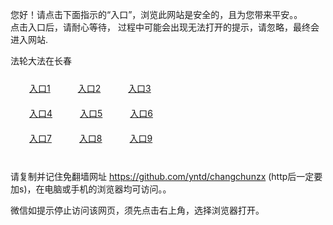 您好！请点击下面指示的“入口”，浏览此网站是安全的，且为您带来平安。。 <br/>
点击入口后，请耐心等待， 过程中可能会出现无法打开的提示，请忽略，最终会进入网站. </br>

法轮大法在长春<br/>
<div style="padding:10px"><a style="margin:20px" target="_blank" href="https://dgh2zt5p7eg9s.cloudfront.net/2Qpsp?syrimu" id="ccLink1" rel="nofollow">入口1</a> <a target="_blank" style="margin:20px" href="https://d1d5k107j8pkeq.cloudfront.net/2Qpsp?mrmmg" id="ccLink2" rel="nofollow">入口2</a> <a style="margin:20px" target="_blank" href="https://d1lvudgp2u8nmj.cloudfront.net/2Qpsp?jvoakq" id="ccLink3" rel="nofollow">入口3</a></div>

<div style="padding:10px" ><a style="margin:20px" target="_blank" href="https://dgh2zt5p7eg9s.cloudfront.net/2Qpsp?syrimu" id="ccLink4" rel="nofollow">入口4</a> <a style="margin:20px" href="https://d1d5k107j8pkeq.cloudfront.net/2Qpsp?mrmmg" target="_blank" id="ccLink5" rel="nofollow">入口5</a> <a style="margin:20px" href="https://d1lvudgp2u8nmj.cloudfront.net/2Qpsp?jvoakq" target="_blank" id="ccLink6" rel="nofollow">入口6</a></div>

<div style="padding:10px"><a style="margin:20px" target="_blank" href="https://dgh2zt5p7eg9s.cloudfront.net/2Qpsp?syrimu" id="ccLink7" rel="nofollow">入口7</a> <a style="margin:20px" href="https://d1d5k107j8pkeq.cloudfront.net/2Qpsp?mrmmg" target="_blank" id="ccLink8" rel="nofollow">入口8</a> <a style="margin:20px" target="_blank" href="https://d1lvudgp2u8nmj.cloudfront.net/2Qpsp?jvoakq" id="ccLink9" rel="nofollow">入口9</a></div>

<br/>



请复制并记住免翻墙网址 https://github.com/yntd/changchunzx (http后一定要加s)，在电脑或手机的浏览器均可访问。。<br/>

微信如提示停止访问该网页，须先点击右上角，选择浏览器打开。
